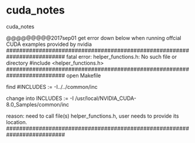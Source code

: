 # cuda_notes
cuda_notes

@@@@@@@@@2017sep01
get error down below when running offcial CUDA examples provided by nvidia
##########################################################################
fatal error: helper_functions.h: No such file or directory
 #include <helper_functions.h>
##########################################################################
open Makefile

find
#INCLUDES  := -I../../common/inc

change into
INCLUDES  := -I /usr/local/NVIDIA_CUDA-8.0_Samples/common/inc


reason: need to call file(s) helper_functions.h, user needs to provide its location.
##########################################################################
